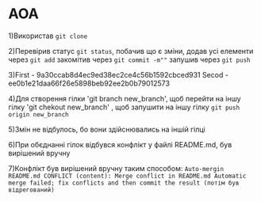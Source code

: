# AOA

1)Використав `git clone`

2)Перевірив статус `git status`, побачив що є зміни, додав усі елементи через `git add` закомітив через `git commit -m""` запушив через `git push`

3)First - 9a30ccab8d4ec9ed38ec2ce4c56b1592cbced931
  Secod - ee0b1e21daa66f26e5898beb92ee2b0b79012573

4)Для створення гілки 'git branch new_branch', щоб перейти на іншу гілку 'git chekout new_branch' , щоб запушити на іншу гілку `git push origin new_branch`

5)Змін не відбулось, бо вони здійснювались на іншій гілці

6)При обєднанні гілок відбувся конфлікт у файлі README.md, був вирішений вручну

7)Конфлікт був вирішений вручну таким способом: `Auto-mergin README.md CONFLICT (content): Merge conflict in README.md Automatic merge failed; fix conflicts and then commit the result (потім був відрегований)`



